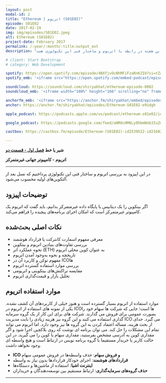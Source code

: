 ```yaml
---
layout: post
modal-id: 2
title: "Ethereum | اتریوم (S01E02)"
episode: S01E02
date: 2017-02-19
img: img/episodes/S01E02.jpeg
alt: Ethereum (S01E02)
project-date: February 2017
permalink: /:year/:month/:title:output_ext
description: "موضوع صحبت این هفته در رابطه با اتریوم و ساختار فنی این تکنولوژی هست"

# client: Start Bootstrap
# category: Web Development

spotify: https://open.spotify.com/episode/4NXfjvOcNhMFiFzaRnK2IU?si=tZaLRaDrSvuHdm9Sl5WXGw
spotify_emb: '<iframe src="https://open.spotify.com/embed-podcast/episode/4NXfjvOcNhMFiFzaRnK2IU" width="100%" height="232" frameborder="0" allowtransparency="true" allow="encrypted-media"></iframe>'

soundcloud: https://soundcloud.com/shiryakhat/ethereum-episode-0002
soundcloud_emb: '<iframe width="100%" height="166" scrolling="no" frameborder="no" allow="autoplay" src="https://w.soundcloud.com/player/?url=https%3A//api.soundcloud.com/tracks/308909137&color=%23ff5500&auto_play=false&hide_related=true&show_comments=true&show_user=true&show_reposts=false&show_teaser=true"></iframe><div style="font-size: 10px; color: #cccccc;line-break: anywhere;word-break: normal;overflow: hidden;white-space: nowrap;text-overflow: ellipsis; font-family: Interstate,Lucida Grande,Lucida Sans Unicode,Lucida Sans,Garuda,Verdana,Tahoma,sans-serif;font-weight: 100;"><a href="https://soundcloud.com/shiryakhat" title="Shir | Khat" target="_blank" style="color: #cccccc; text-decoration: none;">Shir | Khat</a> · <a href="https://soundcloud.com/shiryakhat/ethereum-episode-0002" title="Ethereum (S01E02)" target="_blank" style="color: #cccccc; text-decoration: none;">Ethereum (S01E02)</a></div>'

anchorfm_emb: '<iframe src="https://anchor.fm/shiryakhat/embed/episodes/Ethereum-S01E02-e9idgh" width="100%" frameborder="0" scrolling="no"></iframe>'
anchor: https://anchor.fm/shiryakhat/episodes/Ethereum-S01E02-e9idgh

apple_podcast: https://podcasts.apple.com/us/podcast/ethereum-s01e02/id1221206951?i=1000383310268

google_podcast: https://podcasts.google.com/feed/aHR0cHM6Ly9hbmNob3IuZm0vcy8xMWFhODUzYy9wb2RjYXN0L3Jzcw/episode/dGFnOnNvdW5kY2xvdWQsMjAxMDp0cmFja3MvMzA4OTA5MTM3?ved=0CCkQzsICahcKEwiw46XZ-NXpAhUAAAAAHQAAAAAQAQ

castbox: https://castbox.fm/episode/Ethereum-(S01E02)-id2539522-id216823176?utm_source=website&utm_medium=dlink&utm_campaign=web_share&utm_content=Ethereum%20(S01E02)-CastBox_FM

---
```


**شیر یا خط**
**[فصل اول - قسمت دو](https://shiryakhat.net/2017/02/ethereum.html)**

**اتریوم - کامپیوتر جهانی غیرمتمرکز**

-------------------------------------------------------

در این اپیزود به بررسی اتریوم و ساختار فنی این تکنولوژی پرداختیم که نسل بعد از آلتکوین‌های اولیه محسوب می‌شود.

## توضیحات اپیزود

اگر بیتکوین را یک دیتابیس یا پایگاه داده غیرمتمرکز بدانیم، باید گفت که اتریوم یک کامپیوتر غیرمتمرکز است که امکان اجرای برنامه‌های پیچیده را فراهم می‌کند.

## نکات اصلی بحث‌شده

* معرفی مفهوم اسمارت کانترکت یا قرارداد هوشمند
* بررسی تفاوت‌های بنیادین اتریوم و بیتکوین
* نحوه عملکرد اتر (ETH) به عنوان کوین محلی اتریوم
* تاریخچه و نحوه به‌وجود آمدن اتریوم
* مفهوم توکن و کاربرد آن در ICOها
* بررسی موارد استفاده گسترده اتریوم
* مقایسه تراکنش‌های بیتکوینی و اتریومی
* تحلیل بازار و قیمت‌گذاری اتریوم

## موارد استفاده اتریوم

موارد استفاده از اتریوم بسیار گسترده است و هنوز خیلی از کاربردهای آن کشف نشده. یکی از نمونه های استفاده از اتریوم در ICOها است؛ جایی که شرکت ها سهام خود را بصورت عمومی برای فروش می گذارند. شرکت های برای این کار از یک گروه سرمایه گذاری استفاده می کنند و این گروه نیز هزینه زیادی را بابت مدیریت ICO می گیرد. جدای از بحث هزینه، مساله اعتماد کردن به این گروه ها نیز وجود دارد. اما اتریوم می تواند تمام این مشکلات را حل کند. می توان برنامه ای نوشت که روی بلاکچین اجرا شود و اگر مقداری کوین به آدرسی مشخص بفرستید، مقداری سهام یا کوین را می گیرید. در این حالت کاربر یا خریدار مستقیما با گروه برنامه نویس در ارتباط است و هیچ واسطه ای وجود نخواهد داشت.


* **ICO و فروش سهام**: حذف واسطه‌ها در فروش عمومی سهام
* **قراردادهای هوشمند**: اجرای خودکار قراردادها بدون نیاز به واسطه
* **اینترنت اشیا**: استفاده از ماشین‌ها و دستگاه‌ها
* **حذف گروه‌های سرمایه‌گذاری**: ارتباط مستقیم بین توسعه‌دهندگان و خریداران

-----------------------------------------------------------------------
